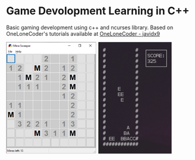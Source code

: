 # Game Devolopment Learning in C++

Basic gaming development using c++ and ncurses library. Based on OneLoneCoder's tutorials available at [OneLoneCoder - javidx9](https://www.youtube.com/channel/UC-yuWVUplUJZvieEligKBkA)

<img src="minesweeper/screenshot.png" alt="Mine Sweeper" height="300" /> <img src="tetris/screenshot.png" alt="Tetris" height="300" />
